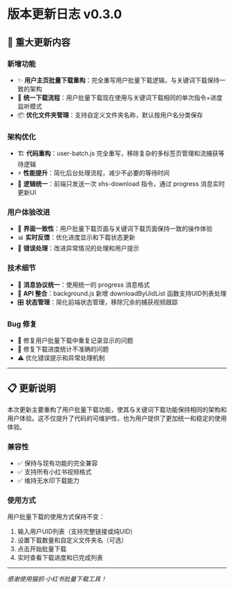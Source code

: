 # 版本更新日志 v0.3.0

## 🎉 重大更新内容

### 新增功能
- ✨ **用户主页批量下载重构**：完全重写用户批量下载逻辑，与关键词下载保持一致的架构
- 🔄 **统一下载流程**：用户批量下载现在使用与关键词下载相同的单次指令+进度监听模式
- 📦 **优化文件夹管理**：支持自定义文件夹名称，默认按用户名分类保存

### 架构优化
- 🏗️ **代码重构**：user-batch.js 完全重写，移除复杂的多标签页管理和流捕获等待逻辑
- ⚡ **性能提升**：简化后台处理流程，减少不必要的等待时间
- 🎯 **逻辑统一**：前端只发送一次 xhs-download 指令，通过 progress 消息实时更新UI

### 用户体验改进
- 🎨 **界面一致性**：用户批量下载页面与关键词下载页面保持一致的操作体验
- 📊 **实时反馈**：优化进度显示和下载状态更新
- 🔧 **错误处理**：改进异常情况的处理和用户提示

### 技术细节
- 📝 **消息协议统一**：使用统一的 progress 消息格式
- 🔗 **API 整合**：background.js 新增 downloadByUidList 函数支持UID列表处理
- 🎛️ **状态管理**：简化前端状态管理，移除冗余的捕获视频跟踪

### Bug 修复
- 🐛 修复用户批量下载中重复记录显示的问题
- 🔧 修复下载进度统计不准确的问题
- ⚠️ 优化错误提示和异常处理机制

---

## 📋 更新说明

本次更新主要重构了用户批量下载功能，使其与关键词下载功能保持相同的架构和用户体验。这不仅提升了代码的可维护性，也为用户提供了更加统一和稳定的使用体验。

### 兼容性
- ✅ 保持与现有功能的完全兼容
- ✅ 支持所有小红书视频格式
- ✅ 维持无水印下载能力

### 使用方式
用户批量下载的使用方式保持不变：
1. 输入用户UID列表（支持完整链接或纯UID）
2. 设置下载数量和自定义文件夹名（可选）
3. 点击开始批量下载
4. 实时查看下载进度和已完成列表

---

*感谢使用猫抓·小红书批量下载工具！*